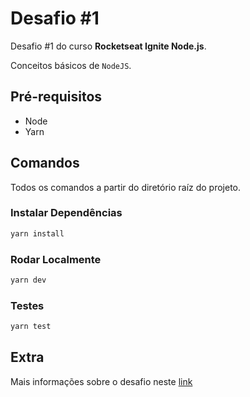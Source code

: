 # Desafio #1

Desafio #1 do curso **Rocketseat Ignite Node.js**.

Conceitos básicos de `NodeJS`.

## Pré-requisitos

* Node
* Yarn

## Comandos

Todos os comandos a partir do diretório raíz do projeto.

### Instalar Dependências

```bash
yarn install
```

### Rodar Localmente

```bash
yarn dev
```

### Testes

```bash
yarn test
```

## Extra

Mais informações sobre o desafio neste [link][1]

[1]:https://www.notion.so/Desafio-01-Conceitos-do-Node-js-59ccb235aecd43a6a06bf09a24e7ede8#31ceb4c127c343569fd1030a69aadc13

